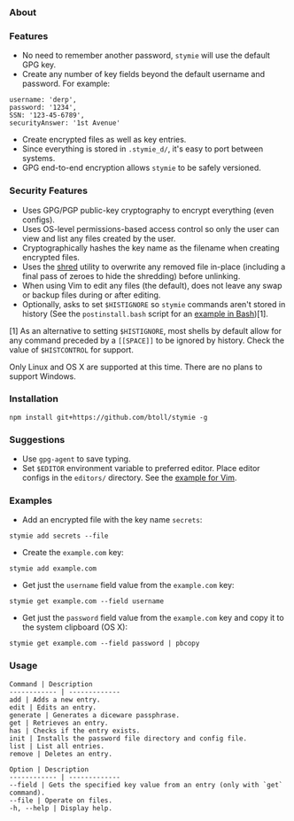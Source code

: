 ### About

### Features

- No need to remember another password, `stymie` will use the default GPG key.
- Create any number of key fields beyond the default username and password.  For example:

```
username: 'derp',
password: '1234',
SSN: '123-45-6789',
securityAnswer: '1st Avenue'
```

- Create encrypted files as well as key entries.
- Since everything is stored in `.stymie_d/`, it's easy to port between systems.
- GPG end-to-end encryption allows `stymie` to be safely versioned.

### Security Features

- Uses GPG/PGP public-key cryptography to encrypt everything (even configs).
- Uses OS-level permissions-based access control so only the user can view and list any files created by the user.
- Cryptographically hashes the key name as the filename when creating encrypted files.
- Uses the [shred] utility to overwrite any removed file in-place (including a final pass of zeroes to hide the shredding) before unlinking.
- When using Vim to edit any files (the default), does not leave any swap or backup files during or after editing.
- Optionally, asks to set `$HISTIGNORE` so `stymie` commands aren't stored in history (See the `postinstall.bash` script for an [example in Bash](scripts/postinstall.bash.example))[1].

[1] As an alternative to setting `$HISTIGNORE`, most shells by default allow for any command preceded by a `[[SPACE]]` to be ignored by history. Check the value of `$HISTCONTROL` for support.

Only Linux and OS X are supported at this time. There are no plans to support Windows.

### Installation

`npm install git+https://github.com/btoll/stymie -g`

### Suggestions

- Use `gpg-agent` to save typing.
- Set `$EDITOR` environment variable to preferred editor. Place editor configs in the `editors/` directory. See the [example for Vim](editors/vim.json).

### Examples
- Add an encrypted file with the key name `secrets`:
```
stymie add secrets --file
```

- Create the `example.com` key:
```
stymie add example.com
```

- Get just the `username` field value from the `example.com` key:
```
stymie get example.com --field username
```

- Get just the `password` field value from the `example.com` key and copy it to the system clipboard (OS X):
```
stymie get example.com --field password | pbcopy
```

### Usage

    Command | Description
    ------------ | -------------
    add | Adds a new entry.
    edit | Edits an entry.
    generate | Generates a diceware passphrase.
    get | Retrieves an entry.
    has | Checks if the entry exists.
    init | Installs the password file directory and config file.
    list | List all entries.
    remove | Deletes an entry.

    Option | Description
    ------------ | -------------
    --field | Gets the specified key value from an entry (only with `get` command).
    --file | Operate on files.
    -h, --help | Display help.

[shred]: https://en.wikipedia.org/wiki/Shred_(Unix)

